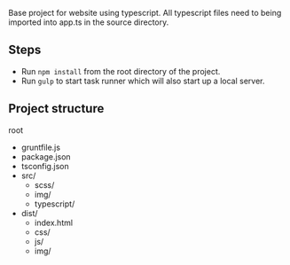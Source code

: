 Base project for website using typescript. All typescript files need to being imported into app.ts in the source directory. 

## Steps
* Run `npm install` from the root directory of the project.
* Run `gulp` to start task runner which will also start up a local server. 

## Project structure
root
* gruntfile.js
* package.json
* tsconfig.json
* src/
  * scss/
  * img/
  * typescript/
* dist/
  * index.html
  * css/
  * js/
  * img/

     
